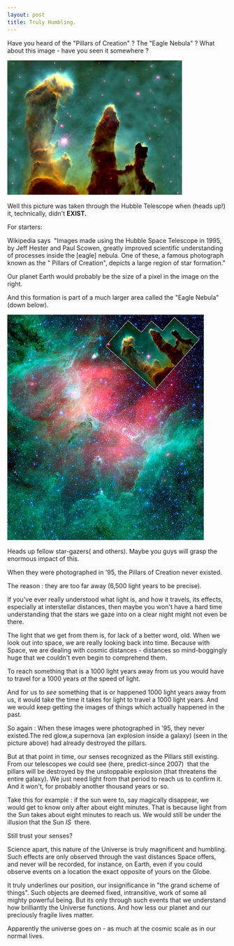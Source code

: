 ```yaml
---
layout: post
title: Truly Humbling.
---
```

<p>Have you heard of the "Pillars of Creation" ? The "Eagle Nebula" ? What about this image - have you seen it somewhere ?</p>
<p><a href="http://uditsaxena.files.wordpress.com/2012/02/6a00d8341bf7f753ef0133f57d5f31970b-800wi.jpg"><img class="size-full wp-image-88" title="The pillars of creation." src="/images/assets/6a00d8341bf7f753ef0133f57d5f31970b-800wi.jpg" alt="" width="400" height="307" /></a></p>
<p>Well this picture was taken through the Hubble Telescope when (heads up!) it, technically, didn't <strong>EXIST.</strong></p>
<p>For starters:</p>
<p>Wikipedia says  "Images made using the Hubble Space Telescope in 1995, by Jeff Hester and Paul Scowen, greatly improved scientific understanding of processes inside the [eagle] nebula. One of these, a famous photograph known as the " Pillars of Creation", depicts a large region of star formation."</p>
<p>Our planet Earth would probably be the size of a pixel in the image on the right.</p>
<p>And this formation is part of a much larger area called the "Eagle Nebula" (down below).</p>
<p><a href="http://uditsaxena.files.wordpress.com/2012/02/005a1aa845c4ea809c7579be0d3933ac1.jpg"><img class="size-full wp-image-90" title="The Eagle Nebula" src="/images/assets/005a1aa845c4ea809c7579be0d3933ac1.jpg" alt="" width="450" height="515" /></a></p>
<p>Heads up fellow star-gazers( and others). Maybe you guys will grasp the enormous impact of this.</p>
<p>When they were photographed in '95, the Pillars of Creation never existed.</p>
<p>The reason : they are too far away (6,500 light years to be precise).</p>
<p>If you've ever really understood what light is, and how it travels, its effects, especially at interstellar distances, then maybe you won't have a hard time understanding that the stars we gaze into on a clear night might not even be there.</p>
<p>The light that we get from them is, for lack of a better word, old. When we look out into space, we are really looking back into time. Because with Space, we are dealing with cosmic distances - distances so mind-boggingly huge that we couldn't even begin to comprehend them.</p>
<p>To reach something that is a 1000 light years away from us you would have to travel for a 1000 years <em>at</em> the speed of light.</p>
<p>And for us to <em>see</em> something that is or happened 1000 light years away from us, it would take the time it takes for light to travel a 1000 light years. And we would keep getting the images of things which actually happened in the past.</p>
<p>So again : When these images were photographed in '95, they never existed.The red glow,a supernova (an explosion inside a galaxy) (seen in the picture above) had already destroyed the pillars.</p>
<p>But at that point in time, our senses recognized as the Pillars still existing. From our telescopes we could see (here, predict-since 2007)  that the pillars will be destroyed by the unstoppable explosion (that threatens the entire galaxy). We just need light from that period to reach us to confirm it. And it won't, for probably another thousand years or so.</p>
<p>Take this for example : if the sun were to, say magically disappear, we would get to know only after about eight minutes. That is because light from the Sun takes about eight minutes to reach us. We would still be under the illusion that the Sun <em>IS </em> there.</p>
<p>Still trust your senses?</p>
<p>Science apart, this nature of the Universe is truly magnificent and humbling. Such effects are only observed through the vast distances Space offers, and never will be recorded, for instance, on Earth, even if you could observe events on a location the exact opposite of yours on the Globe.</p>
<p>It truly underlines our position, our insignificance in "the grand scheme of things". Such objects are deemed fixed, intransitive, work of some all mighty powerful being. But its only through such events that we understand how brilliantly the Universe functions. And how less our planet and our preciously fragile lives matter.</p>
<p>Apparently the universe goes on - as much at the cosmic scale as in our normal lives.</p>
